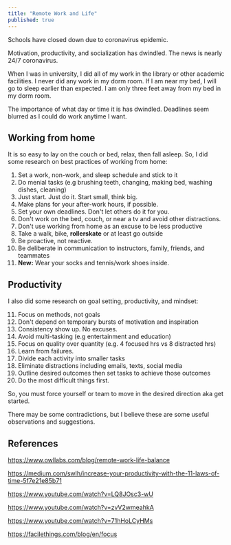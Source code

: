 ```yaml
---
title: "Remote Work and Life"
published: true
---
```


Schools have closed down due to coronavirus epidemic. 

Motivation, productivity, and socialization has dwindled. The news is nearly 24/7 coronavirus. 

When I was in university, I did all of my work in the library or other academic facilities. I never did any work in my dorm room. If I am near my bed, I will go to sleep earlier than expected. I am only three feet away from my bed in my dorm room. 

The importance of what day or time it is has dwindled. Deadlines seem blurred as I could do work anytime I want. 

## Working from home
It is so easy to lay on the couch or bed, relax, then fall asleep. So, I did some research on best practices of working from home:

1. Set a work, non-work, and sleep schedule and stick to it
2. Do menial tasks (e.g brushing teeth, changing, making bed, washing dishes, cleaning)
3. Just start. Just do it. Start small, think big.
4. Make plans for your after-work hours, if possible.
5. Set your own deadlines. Don't let others do it for you.
6. Don't work on the bed, couch, or near a tv and avoid other distractions.
7. Don't use working from home as an excuse to be less productive
8. Take a walk, bike, **rollerskate** or at least go outside
9. Be proactive, not reactive.
10. Be deliberate in communication to instructors, family, friends, and teammates
11. **New:** Wear your socks and tennis/work shoes inside.

## Productivity 
I also did some research on goal setting, productivity, and mindset:

11. Focus on methods, not goals
12. Don't depend on temporary bursts of motivation and inspiration
13. Consistency show up. No excuses.
14. Avoid multi-tasking (e.g entertainment and education)
15. Focus on quality over quantity (e.g. 4 focused hrs vs 8 distracted hrs)
16. Learn from failures.
17. Divide each activity into smaller tasks
18. Eliminate distractions including emails, texts, social media
19. Outline desired outcomes then set tasks to achieve those outcomes
20. Do the most difficult things first.

So, you must force yourself or team to move in the desired direction aka get started.

There may be some contradictions, but I believe these are some useful observations and suggestions.

## References
https://www.owllabs.com/blog/remote-work-life-balance

https://medium.com/swlh/increase-your-productivity-with-the-11-laws-of-time-5f7e21e85b71

https://www.youtube.com/watch?v=LQ8JOsc3-wU

https://www.youtube.com/watch?v=zvV2wmeahkA

https://www.youtube.com/watch?v=71hHoLCyHMs

https://facilethings.com/blog/en/focus

